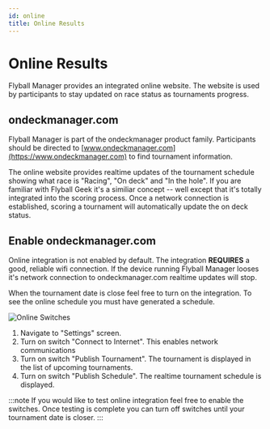 ```yaml
---
id: online
title: Online Results
---
```


# Online Results

Flyball Manager provides an integrated online website. The website is used by participants to stay updated on race status as tournaments progress.

## ondeckmanager.com

Flyball Manager is part of the ondeckmanager product family. Participants should be directed to [www.ondeckmanager.com](https://www.ondeckmanager.com) to find tournament information.

The online website provides realtime updates of the tournament schedule showing what race is "Racing", "On deck" and "In the hole". If you are familiar with Flyball Geek it's a similiar concept -- well except that it's totally integrated into the scoring process. Once a network connection is established, scoring a tournament will automatically update the on deck status.

## Enable ondeckmanager.com

Online integration is not enabled by default. The integration **REQUIRES** a good, reliable wifi connection. If the device running Flyball Manager looses it's network connection to ondeckmanager.com realtime updates will stop.

When the tournament date is close feel free to turn on the integration. To see the online schedule you must have generated a schedule.

![Online Switches](/img/settings-online-switches.svg)

1. Navigate to "Settings" screen.
1. Turn on switch "Connect to Internet". This enables network communications
1. Turn on switch "Publish Tournament". The tournament is displayed in the list of upcoming tournaments.
1. Turn on switch "Publish Schedule". The realtime tournament schedule is displayed.

:::note
If you would like to test online integration feel free to enable the switches. Once testing is complete you can turn off switches until your tournament date is closer.
:::
